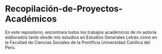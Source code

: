 # Recopilación-de-Proyectos-Académicos
En este repositorio, encontrará todos los trabajos académicos de mi autoría elaborados tanto desde mis estudios en Estudios Generales Letras como en la Facultad de Ciencias Sociales de la Pontificia Universidad Católica del Perú. 
